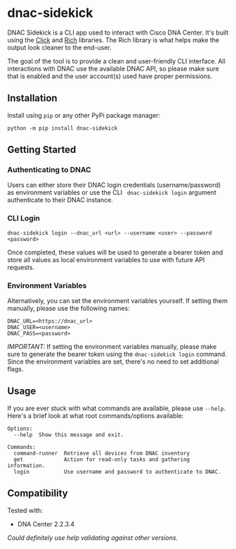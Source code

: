# dnac-sidekick
DNAC Sidekick is a CLI app used to interact with Cisco DNA Center. It's built using the [Click](https://github.com/pallets/click) and [Rich](https://github.com/Textualize/rich) libraries. The Rich library is what helps make the output look cleaner to the end-user. 

The goal of the tool is to provide a clean and user-friendly CLI interface. All interactions with DNAC use the available DNAC API, so please make sure that is enabled and the user account(s) used have proper permissions.

## Installation
Install using `pip` or any other PyPi package manager:
```
python -m pip install dnac-sidekick
```

## Getting Started

### Authenticating to DNAC
Users can either store their DNAC login credentials (username/password) as environment variables or use the CLI ` dnac-sidekick login` argument authenticate to their DNAC instance.

### CLI Login
```
dnac-sidekick login --dnac_url <url> --username <user> --password <password>
```
Once completed, these values will be used to generate a bearer token and store all values as local environment variables to use with future API requests.

### Environment Variables

Alternatively, you can set the environment variables yourself. If setting them manually, please use the following names:
```
DNAC_URL=<https://dnac_url>
DNAC_USER=<username>
DNAC_PASS=<password>
```

*IMPORTANT:* If setting the environment variables manually, please make sure to generate the bearer token using the `dnac-sidekick login` command. Since the environment variables are set, there's no need to set additional flags.

## Usage
If you are ever stuck with what commands are available, please use `--help`. Here's a brief look at what root commands/options available:
```
Options:
  --help  Show this message and exit.

Commands:
  command-runner  Retrieve all devices from DNAC inventory
  get             Action for read-only tasks and gathering information.
  login           Use username and password to authenticate to DNAC.
```

## Compatibility
Tested with:
- DNA Center 2.2.3.4

*Could definitely use help validating against other versions.*
